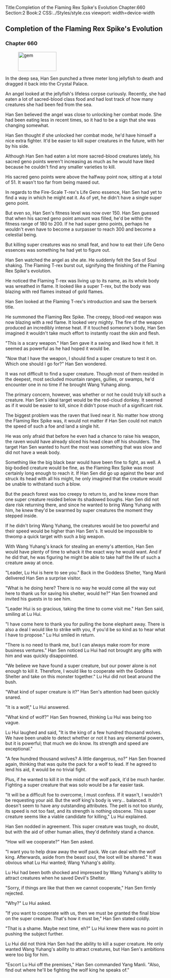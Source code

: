 Title:Completion of the Flaming Rex Spike's Evolution 
Chapter:660 
Section:2 
Book:2 
CSS:../Styles/style.css 
viewport: width=device-width
  
## Completion of the Flaming Rex Spike's Evolution
### Chapter 660
  
<figure>
	<img src="../Images/gem.gif" alt="gem" id="gem" width="120" height="60" />
</figure>
  

  
In the deep sea, Han Sen punched a three meter long jellyfish to death and dragged it back into the Crystal Palace.

An angel looked at the jellyfish's lifeless corpse curiously. Recently, she had eaten a lot of sacred-blood class food and had lost track of how many creatures she had been fed from the sea.

Han Sen believed the angel was close to unlocking her combat mode. She had been eating less in recent times, so it had to be a sign that she was changing somewhat.

Han Sen thought if she unlocked her combat mode, he'd have himself a nice extra fighter. It'd be easier to kill super creatures in the future, with her by his side.

Although Han Sen had eaten a lot more sacred-blood creatures lately, his sacred geno points weren't increasing as much as he would have liked because he couldn't find any smaller varieties to kill.

His sacred geno points were above the halfway point now, sitting at a total of 51. It wasn't too far from being maxed out.

In regards to the Fire-Scale T-rex's Life Geno essence, Han Sen had yet to find a way in which he might eat it. As of yet, he didn't have a single super geno point.

But even so, Han Sen's fitness level was now over 150. Han Sen guessed that when his sacred geno point amount was filled, he'd be within the fitness range of 180 to 200. If he had super geno points, perhaps he wouldn't even have to become a surpasser to reach 300 and become a celestial being.

But killing super creatures was no small feat, and how to eat their Life Geno essences was something he had yet to figure out.

Han Sen watched the angel as she ate. He suddenly felt the Sea of Soul shaking. The Flaming T-rex burst out, signifying the finishing of the Flaming Rex Spike's evolution.

He noticed the Flaming T-rex was living up to its name, as its whole body was wreathed in flame. It looked like a super T-rex, but the body was blazing with red flames instead of gold flames.

Han Sen looked at the Flaming T-rex's introduction and saw the berserk title.

He summoned the Flaming Rex Spike. The creepy, blood-red weapon was now blazing with a red flame. It looked very mighty. The fire of the weapon produced an incredibly intense heat. If it touched someone's body, Han Sen imagined it wouldn't take much effort to instantly roast the skin and flesh.

"This is a scary weapon." Han Sen gave it a swing and liked how it felt. It seemed as powerful as he had hoped it would be.

"Now that I have the weapon, I should find a super creature to test it on. Which one should I go for?" Han Sen wondered.

It was not difficult to find a super creature. Though most of them resided in the deepest, most secluded mountain ranges, gullies, or swamps, he'd encounter one in no time if he brought Wang Yuhang along.

The primary concern, however, was whether or not he could truly kill such a creature. Han Sen's ideal target would be the red-cloud donkey. It seemed as if it would be easier to kill, since it didn't pose much of a significant risk.

The biggest problem was the raven that lived near it. No matter how strong the Flaming Rex Spike was, it would not matter if Han Sen could not match the speed of such a foe and land a single hit.

He was only afraid that before he even had a chance to raise his weapon, the raven would have already sliced his head clean off his shoulders. The target Han Sen wanted to hunt the most was something that was slow and did not have a weak body.

Something like the big black bear would have been fine to fight, as well. A big-bodied creature would be fine, as the Flaming Rex Spike was most certainly long enough to reach it. If Han Sen did go up against the bear and struck its head with all his might, he only imagined that the creature would be unable to withstand such a blow.

But the peach forest was too creepy to return to, and he knew more than one super creature resided below its shadowed boughs. Han Sen did not dare risk returning there, and since he wanted to bring Wang Yuhang with him, he knew they'd be swarmed by super creatures the moment they stepped inside.

If he didn't bring Wang Yuhang, the creatures would be too powerful and their speed would be higher than Han Sen's. It would be impossible to thwomp a quick target with such a big weapon.

With Wang Yuhang's knack for stealing an enemy's attention, Han Sen would have plenty of time to whack it the exact way he would want. And if he did that, he was figuring he might be able to take half the life of such a creature away at once.

"Leader, Lu Hui is here to see you." Back in the Goddess Shelter, Yang Manli delivered Han Sen a surprise visitor.

"What is he doing here? There is no way he would come all the way out here to thank us for saving his shelter, would he?" Han Sen frowned and invited his guests in to see him.

"Leader Hui is so gracious, taking the time to come visit me." Han Sen said, smiling at Lu Hui.

"I have come here to thank you for pulling the bone elephant away. There is also a deal I would like to strike with you, if you'd be so kind as to hear what I have to propose." Lu Hui smiled in return.

"There is no need to thank me, but I can always make room for more business ventures." Han Sen noticed Lu Hui had not brought any gifts with him and was quickly disappointed.

"We believe we have found a super creature, but our power alone is not enough to kill it. Therefore, I would like to cooperate with the Goddess Shelter and take on this monster together." Lu Hui did not beat around the bush.

"What kind of super creature is it?" Han Sen's attention had been quickly snared.

"It is a wolf," Lu Hui answered.

"What kind of wolf?" Han Sen frowned, thinking Lu Hui was being too vague.

Lu Hui laughed and said, "It is the king of a few hundred thousand wolves. We have been unable to detect whether or not it has any elemental powers, but it is powerful; that much we do know. Its strength and speed are exceptional."

"A few hundred thousand wolves? A little dangerous, no?" Han Sen frowned again, thinking that was quite the pack for a wolf to lead. If he agreed to lend his aid, it would be no trivial fight.

Plus, if he wanted to kill it in the midst of the wolf pack, it'd be much harder. Fighting a super creature that was solo would be a far easier task.

"It will be a difficult foe to overcome, I must confess. If it wasn't, I wouldn't be requesting your aid. But the wolf king's body is very... balanced. It doesn't seem to have any outstanding attributes. The pelt is not too sturdy, its speed is not too fast, and its strength is nothing obscene. This super creature seems like a viable candidate for killing," Lu Hui explained.

Han Sen nodded in agreement. This super creature was tough, no doubt, but with the aid of other human allies, they'd definitely stand a chance.

"How will we cooperate?" Han Sen asked.

"I want you to help draw away the wolf pack. We can deal with the wolf king. Afterwards, aside from the beast soul, the loot will be shared." It was obvious what Lu Hui wanted; Wang Yuhang's ability.

Lu Hui had been both shocked and impressed by Wang Yuhang's ability to attract creatures when he saved Devil's Shelter.

"Sorry, if things are like that then we cannot cooperate," Han Sen firmly rejected.

"Why?" Lu Hui asked.

"If you want to cooperate with us, then we must be granted the final blow on the super creature. That's how it must be," Han Sen stated coldly.

"That is a shame. Maybe next time, eh?" Lu Hui knew there was no point in pushing the subject further.

Lu Hui did not think Han Sen had the ability to kill a super creature. He only wanted Wang Yuhang's ability to attract creatures, but Han Sen's ambitions were too big for him.

"Escort Lu Hui off the premises," Han Sen commanded Yang Manli. "Also, find out where he'll be fighting the wolf king he speaks of."